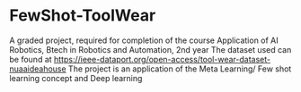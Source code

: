 # FewShot-ToolWear
A graded project, required for completion of the course Application of AI Robotics, Btech in Robotics and Automation, 2nd year
The dataset used can be found at https://ieee-dataport.org/open-access/tool-wear-dataset-nuaaideahouse
The project is an application of the Meta Learning/ Few shot learning concept and Deep learning
